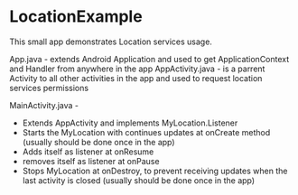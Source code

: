 # LocationExample
This small app demonstrates Location services usage.

App.java - extends Android Application and used to get ApplicationContext and Handler from anywhere in the app
AppActivity.java - is a parrent Activity to all other activities in the app and used to request location services permissions

MainActivity.java -
 - Extends AppActivity and implements MyLocation.Listener
 - Starts the MyLocation with continues updates at onCreate method (usually should be done once in the app)
 - Adds itself as listener at onResume
 - removes itself as listener at onPause
 - Stops MyLocation at onDestroy, to prevent receiving updates when the last activity is closed (usually should be done once in the app)

